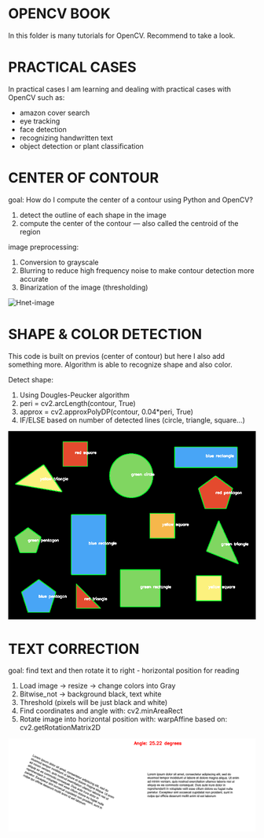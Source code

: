 # OPENCV BOOK

In this folder is many tutorials for OpenCV. Recommend to take a look.

# PRACTICAL CASES

In practical cases I am learning and dealing with practical cases with OpenCV such as:
- amazon cover search
- eye tracking
- face detection
- recognizing handwritten text
- object detection or plant classification



# CENTER OF CONTOUR

goal: How do I compute the center of a contour using Python and OpenCV?

1) detect the outline of each shape in the image
2) compute the center of the contour — also called the centroid of the region

image preprocessing:
1) Conversion to grayscale
2) Blurring to reduce high frequency noise to make contour detection more accurate
3) Binarization of the image (thresholding)

![Hnet-image](https://user-images.githubusercontent.com/9129477/84660099-a628f780-af18-11ea-9c02-67ac7dc020ef.gif)

# SHAPE & COLOR DETECTION

This code is built on previos (center of contour) but here I also add something more.
Algorithm is able to recognize shape and also color.

Detect shape:
1) Using Dougles-Peucker algorithm
2) peri = cv2.arcLength(contour, True)
3) approx = cv2.approxPolyDP(contour, 0.04*peri, True)
4) IF/ELSE based on number of detected lines (circle, triangle, square...)

![shapedetector](shape_color_detector/result.png)

# TEXT CORRECTION

goal: find text and then rotate it to right - horizontal position for reading

1) Load image -> resize -> change colors into Gray
2) Bitwise_not -> background black, text white
3) Threshold (pixels will be just black and white)
4) Find coordinates and angle with: cv2.minAreaRect
5) Rotate image into horizontal position with: warpAffine based on: cv2.getRotationMatrix2D

![rotate](text_correction/image1.png)
